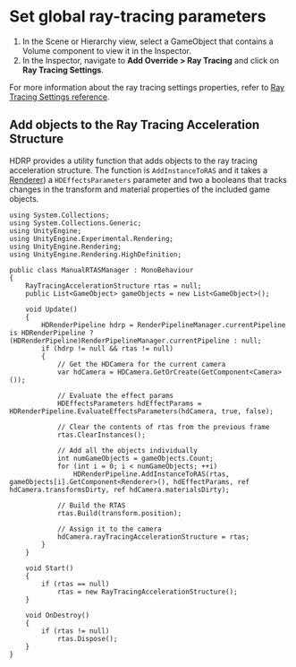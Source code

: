 # Set global ray-tracing parameters

1. In the Scene or Hierarchy view, select a GameObject that contains a Volume component to view it in the Inspector.
2. In the Inspector, navigate to **Add Override > Ray Tracing** and click on **Ray Tracing Settings**.

For more information about the ray tracing settings properties, refer to [Ray Tracing Settings reference](reference-ray-tracing-settings.md).

## Add objects to the Ray Tracing Acceleration Structure

HDRP provides a utility function that adds objects to the ray tracing acceleration structure.
The function is `AddInstanceToRAS` and it takes a [Renderer](https://docs.unity3d.com/ScriptReference/Renderer.html)) a `HDEffectsParameters` parameter and two a booleans that tracks changes in the transform and material properties of the included game objects.

```
using System.Collections;
using System.Collections.Generic;
using UnityEngine;
using UnityEngine.Experimental.Rendering;
using UnityEngine.Rendering;
using UnityEngine.Rendering.HighDefinition;

public class ManualRTASManager : MonoBehaviour
{
    RayTracingAccelerationStructure rtas = null;
    public List<GameObject> gameObjects = new List<GameObject>();

    void Update()
    {
        HDRenderPipeline hdrp = RenderPipelineManager.currentPipeline is HDRenderPipeline ? (HDRenderPipeline)RenderPipelineManager.currentPipeline : null;
        if (hdrp != null && rtas != null)
        {
            // Get the HDCamera for the current camera
            var hdCamera = HDCamera.GetOrCreate(GetComponent<Camera>());

            // Evaluate the effect params
            HDEffectsParameters hdEffectParams = HDRenderPipeline.EvaluateEffectsParameters(hdCamera, true, false);

            // Clear the contents of rtas from the previous frame
            rtas.ClearInstances();

            // Add all the objects individually
            int numGameObjects = gameObjects.Count;
            for (int i = 0; i < numGameObjects; ++i)
                HDRenderPipeline.AddInstanceToRAS(rtas, gameObjects[i].GetComponent<Renderer>(), hdEffectParams, ref hdCamera.transformsDirty, ref hdCamera.materialsDirty);

            // Build the RTAS
            rtas.Build(transform.position);

            // Assign it to the camera
            hdCamera.rayTracingAccelerationStructure = rtas;
        }
    }

    void Start()
    {
        if (rtas == null)
            rtas = new RayTracingAccelerationStructure();
    }

    void OnDestroy()
    {
        if (rtas != null)
            rtas.Dispose();
    }
}
```


